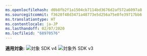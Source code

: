 ```yaml
---
ms.openlocfilehash: d0b8fb2f1a1504cb7114bd3676d2af572a6097a8
ms.sourcegitcommit: f3628f48d3471a48773e5d256a75e8fe39717bb6
ms.translationtype: HT
ms.contentlocale: ja-JP
ms.lasthandoff: 02/07/2020
ms.locfileid: "68970576"
---
```

<Token>**適用対象:** ![対象](../media/yes.png) SDK v4 ![対象外](../media/no.png) SDK v3 </Token>
